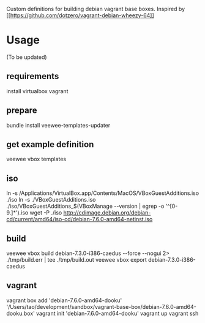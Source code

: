 Custom definitions for building debian vagrant base boxes.
Inspired by [[https://github.com/dotzero/vagrant-debian-wheezy-64]]

# Usage

(To be updated)

## requirements
install virtualbox vagrant

## prepare
bundle install
veewee-templates-updater

## get example definition
veewee vbox templates

## iso
ln -s /Applications/VirtualBox.app/Contents/MacOS/VBoxGuestAdditions.iso ./iso
ln -s ./VBoxGuestAdditions.iso ./iso/VBoxGuestAdditions_$(VBoxManage --version | egrep -o '^[0-9.]*').iso
wget -P ./iso http://cdimage.debian.org/debian-cd/current/amd64/iso-cd/debian-7.6.0-amd64-netinst.iso 

## build
veewee vbox build debian-7.3.0-i386-caedus --force --nogui 2> ./tmp/build.err | tee ./tmp/build.out
veewee vbox export debian-7.3.0-i386-caedus

## vagrant
vagrant box add 'debian-7.6.0-amd64-dooku' '/Users/tao/development/sandbox/vagrant-base-box/debian-7.6.0-amd64-dooku.box'
vagrant init 'debian-7.6.0-amd64-dooku'
vagrant up
vagrant ssh